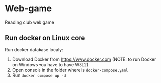 # Web-game
Reading club web game 

## Run docker on Linux core

Run docker database localy:

1. Download Docker from https://www.docker.com (NOTE: to run Docker on Windows you have to have WSL2)
2. Open console in the folder where is `docker-compose.yaml`
3. Run `docker compose up -d`


